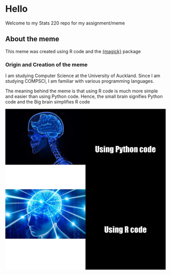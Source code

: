 # Hello
Welcome to my Stats 220 repo for my assignment/meme

## About the meme
This meme was created using R code and the [{magick}](https://cran.r-project.org/web/packages/magick/vignettes/intro.html) package

### Origin and Creation of the meme
I am studying Computer Science at the University of Auckland.
Since I am studying COMPSCI, I am familiar with various programming languages.

The meaning behind the meme is that using R code is much more simple and easier than using Python code.
Hence, the small brain signifies Python code and the Big brain simplifies R code

![](meme_r.png)
